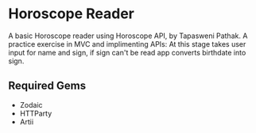 # Horoscope Reader
A basic Horoscope reader using Horoscope API, by  Tapasweni Pathak.
A practice exercise in MVC and implimenting APIs: 
At  this stage takes user input for name and sign, if sign can't be read app converts birthdate into sign. 


## Required Gems 
* Zodaic 
* HTTParty 
* Artii

